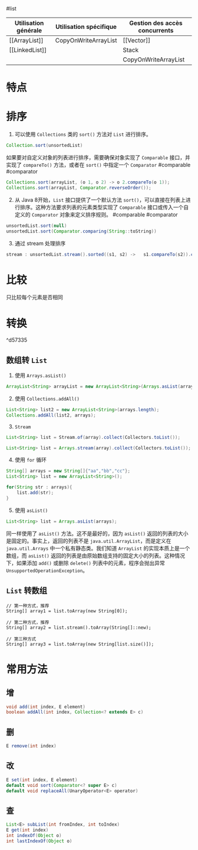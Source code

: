#list 

| Utilisation générale | Utilisation spécifique | Gestion des accès concurrents |
| -------------------- | ---------------------- | ----------------------------- |
| [[ArrayList]]        | CopyOnWriteArrayList   | [[Vector]]                    |
| [[LinkedList]]       |                        | Stack                         |
|                      |                        | CopyOnWriteArrayList          |

# 特点

# 排序

1. 可以使用 `Collections` 类的 `sort()` 方法对 `List` 进行排序。

```java
Collection.sort(unsortedList)
```

如果要对自定义对象的列表进行排序，需要确保对象实现了 `Comparable` 接口，并实现了 `compareTo()` 方法，或者在 `sort()` 中指定一个 `Comparator` #comparable #comparator 

``` java
Collections.sort(arrayList, (o 1, o 2) -> o 2.compareTo(o 1));
Collections.sort(arrayList, Comparator.reverseOrder());
```

2. 从 Java 8开始，`List` 接口提供了一个默认方法 `sort()`，可以直接在列表上进行排序。这种方法要求列表的元素类型实现了 `Comparable` 接口或传入一个自定义的 `Comparator` 对象来定义排序规则。 #comparable #comparator 

```java
unsortedList.sort(null)
unsortedList.sort(Comparator.comparing(String::toString))
```

3. 通过 stream 处理排序

``` java
stream : unsortedList.stream().sorted((s1, s2) -> 	s1.compareTo(s2)).collect(Collectors.toList())
```

# 比较

只比较每个元素是否相同

# 转换
^d57335

## 数组转 `List`

1. 使用 `Arrays.asList()`

```Java
ArrayList<String> arrayList = new ArrayList<String>(Arrays.asList(arrays));
```

2. 使用 `Collections.addAll()`

```Java
List<String> list2 = new ArrayList<String>(arrays.length);
Collections.addAll(list2, arrays);
```

3. `Stream`

```java
List<String> list = Stream.of(array).collect(Collectors.toList()); 

List<String> list = Arrays.stream(array).collect(Collectors.toList()); 
```

4. 使用 `for` 循环

```Java
String[] arrays = new String[]{"aa","bb","cc"};
List<String> list = new ArrayList<String>();

for(String str : arrays){
	list.add(str);
}
```

5. 使用 `asList()`

```Java
List<String> list = Arrays.asList(arrays);
```

同一样使用了 `asList()` 方法。这不是最好的，因为 `asList()` 返回的列表的大小是固定的。事实上，返回的列表不是 `java.util.ArrayList`，而是定义在 `java.util.Arrays` 中一个私有静态类。我们知道 `ArrayList` 的实现本质上是一个数组，而 `asList()` 返回的列表是由原始数组支持的固定大小的列表。这种情况下，如果添加 ` add() ` 或删除 ` delete() ` 列表中的元素，程序会抛出异常 `UnsupportedOperationException`。

## `List` 转数组

```	
// 第一种方式，推荐
String[] array1 = list.toArray(new String[0]);

// 第二种方式，推荐
String[] array2 = list.stream().toArray(String[]::new);

// 第三种方式
String[] array3 = list.toArray(new String[list.size()]);
```

# 常用方法

## 增

```Java
void add(int index, E element)
boolean addAll(int index, Collection<? extends E> c)
```

## 删

```Java
E remove(int index)
```

## 改

```Java
E set(int index, E element)
default void sort(Comparator<? super E> c)
default void replaceAll(UnaryOperator<E> operator)
```

## 查

```Java
List<E> subList(int fromIndex, int toIndex)
E get(int index)
int indexOf(Object o)
int lastIndexOf(Object o)
```
